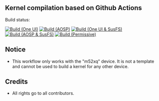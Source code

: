 ## Kernel compilation based on Github Actions

Build status:

[![Build (One UI)](https://github.com/saadelasfur/Action-Kernel-Builder/actions/workflows/Build%20(One%20UI).yml/badge.svg)](https://github.com/saadelasfur/Action-Kernel-Builder/actions/workflows/Build%20(One%20UI).yml)
[![Build (AOSP)](https://github.com/saadelasfur/Action-Kernel-Builder/actions/workflows/Build%20(AOSP).yml/badge.svg)](https://github.com/saadelasfur/Action-Kernel-Builder/actions/workflows/Build%20(AOSP).yml)
[![Build (One UI & SusFS)](https://github.com/saadelasfur/Action-Kernel-Builder/actions/workflows/Build%20(One%20UI%20&%20SusFS).yml/badge.svg)](https://github.com/saadelasfur/Action-Kernel-Builder/actions/workflows/Build%20(One%20UI%20&%20SusFS).yml)
[![Build (AOSP & SusFS)](https://github.com/saadelasfur/Action-Kernel-Builder/actions/workflows/Build%20(AOSP%20&%20SusFS).yml/badge.svg)](https://github.com/saadelasfur/Action-Kernel-Builder/actions/workflows/Build%20(AOSP%20&%20SusFS).yml)
[![Build (Permissive)](https://github.com/saadelasfur/Action-Kernel-Builder/actions/workflows/Build%20(Permissive).yml/badge.svg)](https://github.com/saadelasfur/Action-Kernel-Builder/actions/workflows/Build%20(Permissive).yml)

## Notice  

- This workflow only works with the "m52xq" device. It is not a template and cannot be used to build a kernel for any other device.  

## Credits  

- All rights go to all contributors.
